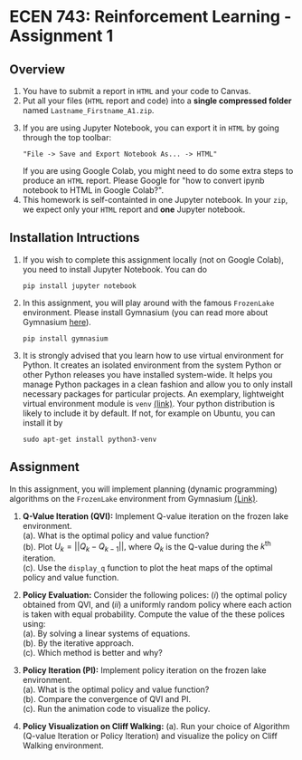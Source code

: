 # ECEN 743: Reinforcement Learning - Assignment 1

## Overview

1. You have to submit a report in `HTML` and your code to Canvas.
2. Put all your files (`HTML` report and code) into a **single compressed folder** named `Lastname_Firstname_A1.zip`.
<!-- 3. Your PDF report should include answers and plots to all the questions. We strongly encourage you to use `nbconvert` which is a python package that helps convert jupyter notebook to other format (including PDF). Here is the [**link**](https://github.com/jupyter/nbconvert). To use `nbconvert`, you also need to install [Pandoc](https://pandoc.org/)(1.12.1 or later). On Linux, you can run
    ```
    sudo apt-get install pandoc
    ```
    For other platforms, refer to [Pandoc website](https://pandoc.org/installing.html). Since we are converting the notebook to PDF, you also need LaTeX. On Debian or Ubuntu, you can install LaTeX (and XeTeX rendering engine) by running
    ```
    sudo apt-get install texlive-xetex texlive-fonts-recommended texlive-plain-generic
    ```
    For all other platforms, refer to `nbconvert` [official installation page](https://nbconvert.readthedocs.io/en/latest/install.html). -->
3. If you are using Jupyter Notebook, you can export it in `HTML` by going through the top toolbar:
    ```
    "File -> Save and Export Notebook As... -> HTML"
    ```
    If you are using Google Colab, you might need to do some extra steps to produce an `HTML` report. Please Google for "how to convert ipynb notebook to HTML in Google Colab?".
4. This homework is self-containted in one Jupyter notebook. In your `zip`, we expect only your `HTML` report and **one** Jupyter notebook.

## Installation Intructions

1. If you wish to complete this assignment locally (not on Google Colab), you need to install Jupyter Notebook. You can do  
    ```
    pip install jupyter notebook
    ```
2. In this assignment, you will play around with the famous `FrozenLake` environment. Please install Gymnasium (you can read more about Gymnasium [here](https://gymnasium.farama.org/)).
    ```
    pip install gymnasium
    ```
3. It is strongly advised that you learn how to use virtual environment for Python. It creates an isolated environment from the system Python or other Python releases you have installed system-wide. It helps you manage Python packages in a clean fashion and allow you to only install necessary packages for particular projects. An exemplary, lightweight virtual environment module is `venv` [(link)](https://docs.python.org/3/library/venv.html). Your python distribution is likely to include it by default. If not, for example on Ubuntu, you can install it by
    ```
    sudo apt-get install python3-venv
    ```

## Assignment
In this assignment, you will implement planning (dynamic programming)  algorithms on the `FrozenLake` environment from Gymnasium [(Link)](https://gymnasium.farama.org/environments/toy_text/frozen_lake/).

1. **Q-Value Iteration (QVI):** Implement Q-value iteration on the frozen lake environment.  
    (a). What is the optimal policy and value function?  
    (b). Plot $U_k = ||Q_k-Q_{k-1}||,$ where $Q_k$ is the Q-value during the $k^{\mathrm{th}}$ iteration.  
    (c). Use the `display_q` function to plot the heat maps of the optimal policy and value function.  

2. **Policy Evaluation:** Consider the following polices: $(i)$ the optimal policy obtained from  QVI, and $(ii)$ a uniformly random policy where each action is taken with equal probability. Compute the value of the  these polices using:  
    (a). By solving a linear systems of equations.  
    (b). By the iterative approach.    
    (c). Which method is better and why?  

3. **Policy Iteration (PI):** Implement policy iteration on the frozen lake environment.  
    (a). What is the optimal policy and value function?  
    (b). Compare the convergence of QVI and PI.  
    (c). Run the animation code to visualize the policy.

3. **Policy Visualization on Cliff Walking:** 
    (a). Run your choice of Algorithm (Q-value Iteration or Policy Iteration) and visualize the policy on Cliff Walking environment.